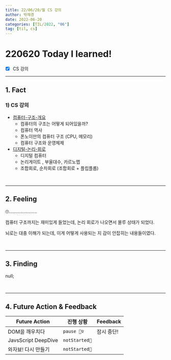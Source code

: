 ```yaml
---
title: 22/06/20/월 CS 강의
author: 박재경
date: 2022-06-20
categories: [TIL/2022, "06"]
tag: [til, cs]
---
```


# 220620 Today I learned!

- [x] CS 강의 

---

## 1. Fact

### 1) CS 강의

- [컴퓨터-구조-개요](https://jaekp.github.io/posts/computerstructure00/)
  - 컴퓨터의 구조는 어떻게 되어있을까?
  - 컴퓨터 역사
  - 폰노이만의 컴퓨터 구조 (CPU, 메모리)
  - 컴퓨터 구조와 운영체제
- [디지털-논리-회로](https://jaekp.github.io/posts/computerstructure01/)
  - 디지털 컴퓨터
  - 논리게이트 , 부울대수, 카르노맵
  - 조합회로, 순차회로 (조합회로 + 플립플롭)

<br>

---

## 2. Feeling

🙄......................

컴퓨터 구조까지는 재미있게 들었는데, 논리 회로가 나오면서 몰루 상태가 되었다.

뇌로는 대충 이해가 되는데, 이게 어떻게 사용되는 지 감이 안잡히는 내용들이였다. 

<br>

---

## 3. Finding 

null; 

<br>

---

## 4. Future Action & Feedback

| Future Action       | 진행 상황     | Feedback   |
| ------------------- | ------------- | ---------- |
| DOM을 깨우치다      | `pause 🤦‍♀️`    | 잠시 중단! |
| JavsScript DeepDive | `notStarted🌙` |            |
| 와자뵤! 다시 만들기 | `notStarted🌙` |            |

<br>
